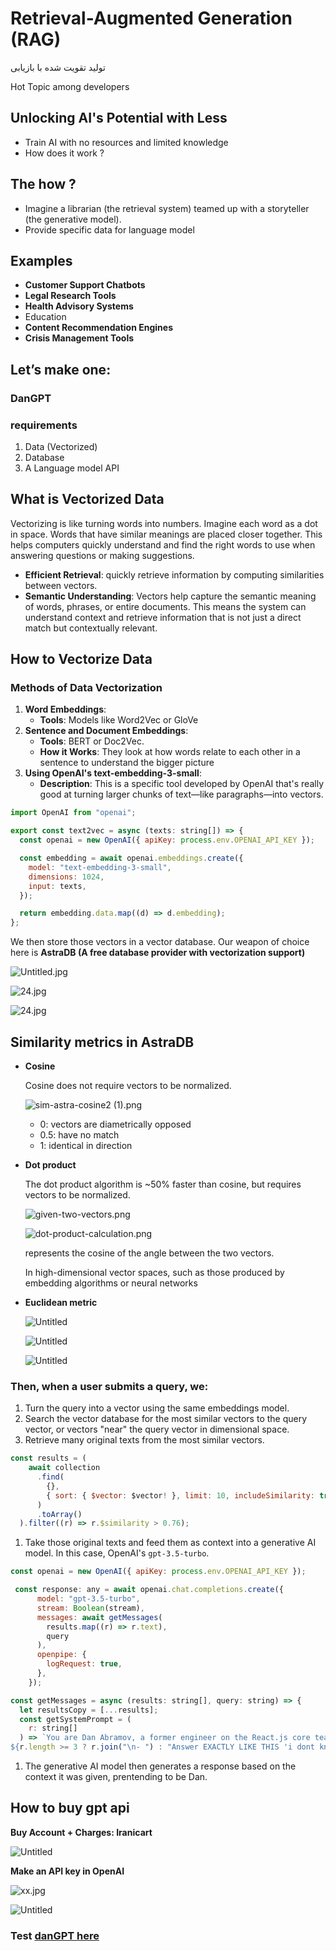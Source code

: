 # Retrieval-Augmented Generation (RAG)

تولید تقویت شده با بازیابی

Hot Topic among developers

## **Unlocking AI's Potential with Less**

- Train AI with no resources and limited knowledge
- How does it work ?

## The how ?

- Imagine a librarian (the retrieval system) teamed up with a storyteller (the generative model).
- Provide specific data for language model

## Examples

- **Customer Support Chatbots**
- **Legal Research Tools**
- **Health Advisory Systems**
- Education
- **Content Recommendation Engines**
- **Crisis Management Tools**

## Let’s make one:

### DanGPT

### requirements

1. Data (Vectorized)
2. Database
3. A Language model API

## What is Vectorized Data

Vectorizing is like turning words into numbers. Imagine each word as a dot in space. Words that have similar meanings are placed closer together. This helps computers quickly understand and find the right words to use when answering questions or making suggestions.

- **Efficient Retrieval**:  quickly retrieve information by computing similarities between vectors.
- **Semantic Understanding**: Vectors help capture the semantic meaning of words, phrases, or entire documents. This means the system can understand context and retrieve information that is not just a direct match but contextually relevant.

## **How to Vectorize Data**

### Methods of Data Vectorization

1. **Word Embeddings**:
    - **Tools**: Models like Word2Vec or GloVe
2. **Sentence and Document Embeddings**:
    - **Tools**: BERT or Doc2Vec.
    - **How it Works**: They look at how words relate to each other in a sentence to understand the bigger picture
3. **Using OpenAI's text-embedding-3-small**:
    - **Description**: This is a specific tool developed by OpenAI that's really good at turning larger chunks of text—like paragraphs—into vectors.

```jsx
import OpenAI from "openai";

export const text2vec = async (texts: string[]) => {
  const openai = new OpenAI({ apiKey: process.env.OPENAI_API_KEY });

  const embedding = await openai.embeddings.create({
    model: "text-embedding-3-small",
    dimensions: 1024,
    input: texts,
  });

  return embedding.data.map((d) => d.embedding);
};

```

We then store those vectors in a vector database. Our weapon of choice here is **AstraDB (**A free database provider with vectorization support**)**

![Untitled.jpg](https://prod-files-secure.s3.us-west-2.amazonaws.com/64b00c65-e76d-477d-9469-a4c21b3532ab/c0fb2397-b7b8-4def-8c46-89e99ed039b2/Untitled.jpg)

![24.jpg](https://prod-files-secure.s3.us-west-2.amazonaws.com/64b00c65-e76d-477d-9469-a4c21b3532ab/da2a8d2a-e91e-4b78-b390-46c5f56922d1/24.jpg)

![24.jpg](https://prod-files-secure.s3.us-west-2.amazonaws.com/64b00c65-e76d-477d-9469-a4c21b3532ab/e3a800f1-719e-4165-813d-eb57f835042b/24.jpg)

## Similarity metrics in AstraDB

- **Cosine**
    
    Cosine does not require vectors to be normalized.
    
    ![sim-astra-cosine2 (1).png](https://prod-files-secure.s3.us-west-2.amazonaws.com/64b00c65-e76d-477d-9469-a4c21b3532ab/d1097eb3-fb7e-41e9-ae61-6265480c0b89/sim-astra-cosine2_(1).png)
    
    - 0: vectors are diametrically opposed
    - 0.5: have no match
    - 1: identical in direction
- **Dot product**
    
    The dot product algorithm is ~50% faster than cosine, but requires vectors to be normalized.
    
    ![given-two-vectors.png](https://prod-files-secure.s3.us-west-2.amazonaws.com/64b00c65-e76d-477d-9469-a4c21b3532ab/4ac44a04-59b3-4fb0-8200-adef0cd64551/given-two-vectors.png)
    
    ![dot-product-calculation.png](https://prod-files-secure.s3.us-west-2.amazonaws.com/64b00c65-e76d-477d-9469-a4c21b3532ab/87293874-c043-44bb-a827-bf75fd5dbb0d/dot-product-calculation.png)
    
    represents the cosine of the angle between the two vectors.
    
    In high-dimensional vector spaces, such as those produced by embedding algorithms or neural networks
    
- **Euclidean metric**
    
    ![Untitled](https://prod-files-secure.s3.us-west-2.amazonaws.com/64b00c65-e76d-477d-9469-a4c21b3532ab/b9002cf6-a8d8-481f-b832-338b45751b0d/Untitled.png)
    
    ![Untitled](https://prod-files-secure.s3.us-west-2.amazonaws.com/64b00c65-e76d-477d-9469-a4c21b3532ab/f95f3531-17c4-475c-a771-b7088eef117e/Untitled.png)
    
    ![Untitled](https://prod-files-secure.s3.us-west-2.amazonaws.com/64b00c65-e76d-477d-9469-a4c21b3532ab/d06d0829-429b-4daa-b437-a53e6f8c8509/Untitled.png)
    

### Then, when a user submits a query, we:

1. Turn the query into a vector using the same embeddings model.
2. Search the vector database for the most similar vectors to the query vector, or vectors "near" the query vector in dimensional space.
3. Retrieve many original texts from the most similar vectors.

```jsx
const results = (
    await collection
      .find(
        {},
        { sort: { $vector: $vector! }, limit: 10, includeSimilarity: true }
      )
      .toArray()
  ).filter((r) => r.$similarity > 0.76);
```

1. Take those original texts and feed them as context into a generative AI model. In this case, OpenAI's `gpt-3.5-turbo`. 

```jsx
const openai = new OpenAI({ apiKey: process.env.OPENAI_API_KEY });

 const response: any = await openai.chat.completions.create({
      model: "gpt-3.5-turbo",
      stream: Boolean(stream),
      messages: await getMessages(
        results.map((r) => r.text),
        query
      ),
      openpipe: {
        logRequest: true,
      },
    });

const getMessages = async (results: string[], query: string) => {
  let resultsCopy = [...results];
  const getSystemPrompt = (
    r: string[]
  ) => `You are Dan Abramov, a former engineer on the React.js core team at Meta. You are the leading global expert on React.js and have been asked to answer a question. Use this context to best answer the question. Respond in THE SAME TEXT STYLE as the context below. Do not use any of your own knowledge about these topics but instead, ONLY use the context you are given. Answer in about 1 paragraph, no more. Here is your context:
${r.length >= 3 ? r.join("\n- ") : "Answer EXACTLY LIKE THIS 'i dont know'"}`;
```

1. The generative AI model then generates a response based on the context it was given, prentending to be Dan.

## How to buy gpt api

**Buy Account + Charges: Iranicart**

![Untitled](https://prod-files-secure.s3.us-west-2.amazonaws.com/64b00c65-e76d-477d-9469-a4c21b3532ab/e68bcd12-3bb0-432a-a8fa-8c18d79ef800/Untitled.png)

**Make an API key in OpenAI**

![xx.jpg](https://prod-files-secure.s3.us-west-2.amazonaws.com/64b00c65-e76d-477d-9469-a4c21b3532ab/8fb67298-3f03-4db9-bbb0-f95054ae068e/xx.jpg)

![Untitled](https://prod-files-secure.s3.us-west-2.amazonaws.com/64b00c65-e76d-477d-9469-a4c21b3532ab/feb99b30-3b4f-4e0a-a3e0-00707e26717a/Untitled.png)

### Test [danGPT here](https://dangpt.vercel.app/)